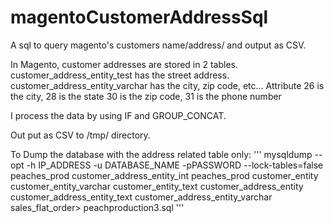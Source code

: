 magentoCustomerAddressSql
=========================

A sql to query magento's customers name/address/ and output as CSV.

In Magento, customer addresses are stored in 2 tables.
customer_address_entity_test has the street address.
customer_address_entity_varchar has the city, zip code, etc...
Attribute 26 is the city,
28 is the state
30 is the zip code,
31 is the phone number

I process the data by using IF and GROUP_CONCAT.

Out put as CSV to /tmp/ directory.

To Dump the database with the address related table only:
'''
mysqldump --opt -h IP_ADDRESS -u DATABASE_NAME -pPASSWORD --lock-tables=false peaches_prod customer_address_entity_int peaches_prod customer_entity customer_entity_varchar customer_entity_text customer_address_entity customer_address_entity_text customer_address_entity_varchar sales_flat_order> peachproduction3.sql
'''
